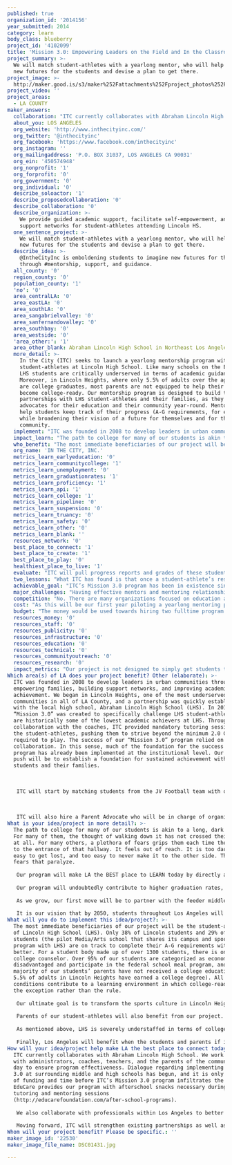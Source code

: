 ```yaml
---
published: true
organization_id: '2014156'
year_submitted: 2014
category: learn
body_class: blueberry
project_id: '4102099'
title: 'Mission 3.0: Empowering Leaders on the Field and In the Classroom'
project_summary: >-
  We will match student-athletes with a yearlong mentor, who will help imagine
  new futures for the students and devise a plan to get there.
project_image: >-
  http://maker.good.is/s3/maker%252Fattachments%252Fproject_photos%252Fimages%252F22530%252Fdisplay%252FDSC01431.jpg=c570x385
project_video: ''
project_areas:
  - LA COUNTY
maker_answers:
  collaboration: "ITC currently collaborates with Abraham Lincoln High School. We work closely with administrators, coaches, teachers, and the parents of the community every day to ensure program effectiveness. Dialogue regarding implementing Mission 3.0 at surrounding middle and high schools has begun, and it is only a matter of funding and time before ITC’s Mission 3.0 program infiltrates the LAUSD.  EduCare provides our program with afterschool snacks necessary during our tutoring and mentoring sessions (http://educarefoundation.com/after-school-programs). \r\n\r\nWe also collaborate with professionals within Los Angeles to better enhance the delivery of our services, through avenues of guest speaking, workshop facilitation, and tutoring and mentoring. These individuals include professors from Cal State systems, local pastors, pro bono lawyers, and financial consultants from highly ranked corporations.\r\n\r\nMoving forward, ITC will strengthen existing partnerships as well as establish new collaborations with surrounding colleges and universities, mentoring agencies, and parent advocacy agencies in East Los Angeles. These partnerships will be successful insofar as we see each other as vital in holistically impacting the trajectory of lives in East Los Angelenos; we can not view each other as competition, but must be able to share and utilize resources conducive to growth."
  about_you: LOS ANGELES
  org_website: 'http://www.inthecityinc.com/'
  org_twitter: '@inthecityinc'
  org_facebook: 'https://www.facebook.com/inthecityinc'
  org_instagram: ''
  org_mailingaddress: 'P.O. BOX 31037, LOS ANGELES CA 90031'
  org_ein: '450574948'
  org_nonprofit: '1'
  org_forprofit: '0'
  org_government: '0'
  org_individual: '0'
  describe_soloactor: '1'
  describe_proposedcollaboration: '0'
  describe_collaboration: '0'
  describe_organization: >-
    We provide guided academic support, facilitate self-empowerment, and fortify
    support networks for student-athletes attending Lincoln HS.
  one_sentence_project: >-
    We will match student-athletes with a yearlong mentor, who will help imagine
    new futures for the students and devise a plan to get there.
  describe_idea: >-
    @IntheCityInc is emboldening students to imagine new futures for themselves
    through #mentorship, support, and guidance.
  all_county: '0'
  region_county: '0'
  population_county: '1'
  'no': '0'
  area_centralLA: '0'
  area_eastLA: '0'
  area_southLA: '0'
  area_sangabrielvalley: '0'
  area_sanfernandovalley: '0'
  area_southbay: '0'
  area_westside: '0'
  'area_other:': '1'
  area_other_blank: Abraham Lincoln High School in Northeast Los Angeles
  more_detail: >-
    In the City (ITC) seeks to launch a yearlong mentorship program with
    student-athletes at Lincoln High School. Like many schools on the Eastside,
    LHS students are critically underserved in terms of academic guidance.
    Moreover, in Lincoln Heights, where only 5.5% of adults over the age of 25
    are college graduates, most parents are not equipped to help their children
    become college-ready. Our mentorship program is designed to build trusting
    partnerships with LHS student-athletes and their families, as they become
    advocates for their education and their community year-round. Mentors will
    help students keep track of their progress (A-G requirements, for example),
    while broadening their vision of a future for themselves and for their
    community. 
  implement: "ITC was founded in 2008 to develop leaders in urban communities through empowering families, building support networks, and improving academic achievement. We began in Lincoln Heights, one of the most underserved communities in all of LA County, and a partnership was quickly established with the local high school, Abraham Lincoln High School (LHS). In 2010, “Mission 3.0” was created to specifically challenge LHS student-athletes, who are historically some of the lowest academic achievers at LHS. Through collaboration with the coaches, ITC provided mandatory tutoring sessions for the student-athletes, pushing them to strive beyond the minimum 2.0 GPA required to play. The success of our “Mission 3.0” program relied on that collaboration. In this sense, much of the foundation for the success of our program has already been implemented at the institutional level. Our biggest push will be to establish a foundation for sustained achievement with our students and their families.\r\n\r\n \r\n\r\nITC will start by matching students from the JV Football team with our mentors, who are trained to provide guided and up-to-date academic support. The first 10 weeks of the program, which will get students to rethink their perceptions of their education and their community, will coincide with the fall sports season. Our mentoring sessions will be planned around game and practice times—in other words, mentoring will be integrated into the athletics program. At the end of those 10 weeks, those who continue with the mentoring program will meet with their mentor weekly, providing student-athletes with much-needed structure even beyond the season. In addition to providing general guidance on the path to college, mentors will also teach their students very specific skills that will be necessary to get through college and eventually graduate. Workshops on topics as diverse as financial aid, SAT/ACT tests, and time management are part of our program.\r\n\r\n \r\n\r\nITC will also hire a Parent Advocate who will be in charge of organizing parents and guardians of the team. Though a committee of parents will be created during the fall sports season, the role of the Parent Advocate will be to sustain parent organization throughout the year. Our vision is for parents to be provided a platform for organizing around the issues they believe need to be addressed in our schools. As our committee becomes stronger, so will our mentoring program, which will rely on heavier parent involvement during the off-season. "
  impact_learn: "The path to college for many of our students is akin to a long, dark hallway. For many of them, the thought of walking down it has not crossed their minds at all. For many others, a plethora of fears grips them each time they venture to the entrance of that hallway. It feels out of reach. It is too dark; too easy to get lost, and too easy to never make it to the other side. These are fears that paralyze.\r\n\r\nOur program will make LA the BEST place to LEARN today by directly addressing the sense of hopelessness that characterizes public education in our most underserved communities. The approach is two-pronged—to illuminate the future that might exist at the end of the hallway, and to embolden students (and their families) to make it through to the other side. \r\n\r\nOur program will undoubtedly contribute to higher graduation rates, as well as more LHS students attending and graduating from college. More importantly, however, our program will train students to be engaged in their community, to recognize what is at stake in taking ownership of their education. Students will learn to take the fears that previously paralyzed them, and to turn them into motivation.\r\n\r\nAs we grow, our first move will be to partner with the feeder middle school to LHS so that we can begin to support parents and students even before high school. Eventually, we see our program expanding to neighboring high schools that face many of the same issues in preparing students to be active participants in their schooling. \r\n\r\nIt is our vision that by 2050, students throughout Los Angeles will not only have access to the resources and support necessary to get to college, but will also have the skill set needed to graduate and move forward. Parents will be informed, empowered, and organized. Moreover, students and their families will see themselves as part of a larger community, understanding the role that each of them has in making Los Angeles the best place to LIVE, LEARN, CONNECT, CREATE, and PLAY. \r\n"
  who_benefit: "The most immediate beneficiaries of our project will be the student-athletes of Lincoln High School (LHS).  Only 38% of Lincoln students and 29% of LEMA students (the pilot Media/Arts school that shares its campus and sports program with LHS) are on track to complete their A-G requirements with a C or better. For a student body made up of over 1300 students, there is only one college counselor. Over 95% of our students are categorized as economically disadvantaged and participate in the federal school meal program, and the majority of our students’ parents have not received a college education (only 5.5% of adults in Lincoln Heights have earned a college degree). All of these conditions contribute to a learning environment in which college-readiness is the exception rather than the rule. \r\n\r\nOur ultimate goal is to transform the sports culture in Lincoln Heights to one in which college-readiness is considered just as vital to team success as physical training. Of course, the athletics program is just the start. As a heavier college-going culture is established at LHS, students outside of the athletics program will benefit from college-readiness being normalized on campus. \r\n\r\nParents of our student-athletes will also benefit from our project. The Parent Committee, headed by our Parent Advocate, will be an important resource for parents in learning how to best advocate for their children. In a preliminary meeting with parents of the JV Football team, we heard from many parents who expressed frustration with the difficulty in establishing communication with teachers and administrators. Our project will serve as an avenue for parents to become more involved, more informed, and more connected.\r\n \r\nAs mentioned above, LHS is severely understaffed in terms of college counselors. Our project will immediately alleviate some of the pressure put on LHS' college counselor by getting students to start planning for life after high school as early as 9th grade. We aim for students to become their own best advocates, to get them to take ownership of their schooling. Teachers will also benefit from having students who are more engaged, curious, and motivated.  \r\n\r\nFinally, Los Angeles will benefit when the students and parents if its most undeserved communities are provided the necessary tools to participate in sustainable community engagement. \r\n"
  org_name: 'IN THE CITY, INC.'
  metrics_learn_earlyeducation: '0'
  metrics_learn_communitycollege: '1'
  metrics_learn_unemployment: '0'
  metrics_learn_graduationrates: '1'
  metrics_learn_proficiency: '1'
  metrics_learn_api: '1'
  metrics_learn_college: '1'
  metrics_learn_pipeline: '0'
  metrics_learn_suspension: '0'
  metrics_learn_truancy: '0'
  metrics_learn_safety: '0'
  metrics_learn_other: '0'
  metrics_learn_blank: ''
  resources_network: '0'
  best_place_to_connect: '1'
  best_place_to_create: '1'
  best_place_to_play: '0'
  healthiest_place_to_live: '1'
  evaluate: "ITC will pull progress reports and grades of these student-athletes (mentees) every 5 weeks. This will ensure prompt intervention, where needed. We will evaluate each student’s citizenship, GPA, and when applicable, track graduation and college entry rates.\r\n\r\nWe will also implement a pre- and post- youth questionnaire that captures his/her perspective/outlook on life, personal views on oneself, and goals. \r\n\r\nWe will also implement a mentor program evaluation at the middle and end of the year.\r\n\r\nEach youth will complete a mentor evaluation form twice a year. \r\n\r\nEach mentor will complete a mentee evaluation twice a year.\r\n\r\nLastly, we will engage the parents in a parent survey to evaluate their child’s behavior twice a year.\r\n \r\nThese evaluations and surveys serve as continuous feedback loops that are critical to a successful mentoring program. Additionally, receiving feedback from program participants will promote greater interest and ownership.\r\n"
  two_lessons: "What ITC has found is that once a student-athlete’s respective sports season has ended, his/her grades will plummet. The motivating factor that remains is the extracurricular activity itself. Our original Mission 3.0 program structure is not enough to influence changes in a youth’s deeply-seated habits, attitudes, behavior, and beliefs, particularly in light of the neighborhood in which they come. \r\n\r\nInterestingly, in speaking with large and proven agencies that work specifically on college readiness and college access, it is clear that if students have a consistent adult who holds them accountable to completing their school assignments, taking the right classes (A-G requirements), and are able to advocate for their needs, they will have naturally self-created a road to reach college! \r\n\r\nThese two truths have informed our decision in piloting a yearlong academic mentoring program, whereby the student-athletes will be given a mentor that follows up with them weekly on their academic tasks and goals, focusing on both the day-to-day and big picture/longterm goals. \r\n"
  achievable_goal: "ITC’s Mission 3.0 program has been in existence since the 2010-2011 academic year. In these last 4 years, not only have we solidified and increased the quality of our program, we have also seen the far-reaching effects the program has made on our students, families, and community. We are well-poised to add this mentoring component to our Mission 3.0 program because of its success over the last four years.\r\n\r\nWith this grant, we will have the funds needed to hire the right people to carry the mentoring program throughout the year.\r\n"
  major_challenges: "Having effective mentors and mentoring relationships are the foundation of any successful mentoring program. ITC is committed to completing its due diligence to best match mentors to mentees and provide the utmost quality of services. Our Program Managers will be providing ongoing, weekly supervision with all of our mentors. Additionally, we will host monthly group mentor trainings. However, effective mentoring is contingent upon many factors, some of which will be out of our control. Not all mentors will naturally be gifted and/or skilled with “effective” mentoring skills. Thus, we anticipate having to spend a lot of time troubleshooting and training; more specifically, the program will be impacted heavily if a mentor has to end their commitment prematurely. Additionally, recruiting and securing enough mentors for all of our student-athletes will certainly be an ongoing challenge. As it stands, finding enough quality, committed mentors has been our greatest challenge.\r\n\r\nSimilarly, student retention and engagement will prove a challenge. We anticipate that students may not keep to their word and drop off of the program, whether formally (or officially) or not. Sustaining an adolescent’s commitment to a yearlong program will, understandably, pose challenges. We will implement a “contract agreement,\" outlining very clear expectations and commitments of the program.\r\n\r\nSecondly, though parent engagement is a hallmark of our program, we expect that not all parents will be as enthusiastic, available, or positive about parent participation. We are committed to being persistent in our parent outreach and will hire and train the best Parent Advocates available to do this well. We are also certain that allowing the parents to be our teachers, and providing them a platform in which to share their thoughts, concerns, and ideas, will lend to greater trust and engagement. \r\n"
  competition: "No. There are many organizations focused on education and college access; however, the program infrastructure is uniquely different and set apart from others doing similar work. \r\n\r\n(1)\tITC focuses on one specific community – that of Lincoln Heights, Los Angeles, and is committed to seeing this particularly community, and the surrounding neighborhood to which it belongs (East Los Angeles), thriving and transformed. We are not here to do broad strokes of genius; rather, our efforts are concentrated on a highly neglected, vulnerable community that desperately needs to believe in what it is and what it can be. Lincoln Heights is in the top 3% of neighborhoods with residents with less than a high school diploma in all of LA County (#9 out of 272 neighborhoods). Only 5.5 % of residents 25 and older have a four-year degree. Lincoln Heights ranks within 5% of poorest neighborhoods of all LA County (#250 in median income out of 265 neighborhoods given in LA County). Lincoln Heights is poorest and has the least homeowners of Eastside neighborhoods.\r\n(2)\tITC is holistic in its very vision and operations. We believe that in order for our work to be effective, it must address all the systems that affect a child’s development, because these systems affect one another when change and/or stress occur.  These systems include a child’s school, family, peers, and neighborhood/community. Our work first started in 2010 at the local high school, Abraham Lincoln High School, and our influence and presence has only grown each year. We also work with parents/families, because we know that without engaging this system, empowerment and change will be limited. Because we focus on student-athletes, the team format provides a natural canvas for peer influence and teamwork. Research has proven that being a part of an effective team is what brings forth not only greater team performance, but also increased individual work ethic and strengths. \r\n(3)\tITC’s target population is student-athletes. We don’t know of any organizations in LA County that provides a holistic academic framework in working with this cohort. While the national average boasts a higher percentage of college entry rates for student-athletes than non-athletes, that is not true in urban schools in LA County. What we have seen is that the students will try hard to maintain the eligibility requirement of 2.0 to play in their respective sport; however, once the season ends, their grades plummet way below the 2.0 mark."
  cost: "As this will be our first year piloting a yearlong mentoring program with roughly 70 students, ITC believes it will need to hire at least 2 fulltime individuals to effectively run the program. Currently, ITC staffs a Senior Director at 20 hours/week, a Communications Manager & Tutor Supervisor at 20 hours/week, a Program Coordinator at 20 hours/week, and a Community Partnerships Director at 10 hours/week. ITC has a staff team that is willing to donate many unpaid hours to ensure that the money we do get is funneled to top priority needs. As such, ITC will ensure that the $100,000 will cover all the expenses required to run the program this year.\r\n\r\n75% of the $100,000 will be used primarily to hire 2 fulltime staff to run the mentoring component of Mission 3.0. ITC believes $100,000 will be enough to cover this year’s project (see details below). \r\n"
  budget: "The money would be used towards hiring two fulltime program managers/supervisors. In order to ensure that the mentoring program is operating with the utmost quality, we would need at least two coordinators to supervise the mentors that will be meeting with the students. Our goal is to mentor at least 25 students this first pilot year. The 2 managers will also be working closely with LHS’ administrative office and staff to pull grades, transcripts, and dialogue with teachers/staff, follow up, and/or advocate, when needed.\r\n\r\nThe Mentoring Program Managers will each be paid $35,000 (35,000 x 2 = $70,000).\r\n\r\nHealth Insurance – we will provide a health insurance stipend to our 2 fulltime staff at $2400 each (breaks down to roughly $200 per month for a year’s worth of health insurance). $2400 x 2 fulltime staff - $4800\r\n\r\nThe remaining $30,000 would be used towards program incentives/awards, technology, general supplies, and administrative costs. "
  resources_money: '0'
  resources_staff: '0'
  resources_publicity: '0'
  resources_infrastructure: '0'
  resources_education: '0'
  resources_technical: '0'
  resources_communityoutreach: '0'
  resources_research: '0'
  impact_metrics: "Our project is not designed to simply get students through high school, but to transform attitudes and perceptions about education that often paralyze students on their path to college.\r\n\r\nGraduation rates, API scores, and student proficiency in English & Language Arts and Math will all rise as students are given the attention and guidance of a mentor, in conjunction with In the City’s tutoring sessions. As students begin to take more ownership of their education, they will become better students—more attentive, curious, and open to learning. \r\n \r\nFurthermore, the skills and knowledge base that our mentoring program emphasizes prepares our students to get into college and graduate.  With the price of a college degree ever-rising, it’s absolutely necessary that students be informed about the college process as early as possible. Our students will be exposed to the various types of colleges that exist (UCs, Cal States, community colleges, etc.) and the opportunities a student will encounter at each. Students will be trained on the subject of financial aid, on the critical difference between need-based and merit-based scholarships/grants, between private and federal student loans.  These lessons will be invaluable in making sure students are equipped to develop college plans that won’t leave them buried in debt and no more certain of their futures. \r\n\r\nFinally, our project builds a support network of parents, mentors, coaches, and peers that is crucial to a student’s success. Many students from underserved communities who make it to college often drop out due to a lack of support. As the students of our pilot project graduate from high school, we will continue to support them and track their progress through college, easing the difficult transition into higher education and ensuring graduation.\r\n\r\n"
Which area(s) of LA does your project benefit? Other (elaborate): >-
  ITC was founded in 2008 to develop leaders in urban communities through
  empowering families, building support networks, and improving academic
  achievement. We began in Lincoln Heights, one of the most underserved
  communities in all of LA County, and a partnership was quickly established
  with the local high school, Abraham Lincoln High School (LHS). In 2010,
  “Mission 3.0” was created to specifically challenge LHS student-athletes, who
  are historically some of the lowest academic achievers at LHS. Through
  collaboration with the coaches, ITC provided mandatory tutoring sessions for
  the student-athletes, pushing them to strive beyond the minimum 2.0 GPA
  required to play. The success of our “Mission 3.0” program relied on that
  collaboration. In this sense, much of the foundation for the success of our
  program has already been implemented at the institutional level. Our biggest
  push will be to establish a foundation for sustained achievement with our
  students and their families.
   
    
   
   ITC will start by matching students from the JV Football team with our mentors, who are trained to provide guided and up-to-date academic support. The first 10 weeks of the program, which will get students to rethink their perceptions of their education and their community, will coincide with the fall sports season. Our mentoring sessions will be planned around game and practice times—in other words, mentoring will be integrated into the athletics program. At the end of those 10 weeks, those who continue with the mentoring program will meet with their mentor weekly, providing student-athletes with much-needed structure even beyond the season. In addition to providing general guidance on the path to college, mentors will also teach their students very specific skills that will be necessary to get through college and eventually graduate. Workshops on topics as diverse as financial aid, SAT/ACT tests, and time management are part of our program.
   
    
   
   ITC will also hire a Parent Advocate who will be in charge of organizing parents and guardians of the team. Though a committee of parents will be created during the fall sports season, the role of the Parent Advocate will be to sustain parent organization throughout the year. Our vision is for parents to be provided a platform for organizing around the issues they believe need to be addressed in our schools. As our committee becomes stronger, so will our mentoring program, which will rely on heavier parent involvement during the off-season.
What is your idea/project in more detail?: >-
  The path to college for many of our students is akin to a long, dark hallway.
  For many of them, the thought of walking down it has not crossed their minds
  at all. For many others, a plethora of fears grips them each time they venture
  to the entrance of that hallway. It feels out of reach. It is too dark; too
  easy to get lost, and too easy to never make it to the other side. These are
  fears that paralyze.
   
   Our program will make LA the BEST place to LEARN today by directly addressing the sense of hopelessness that characterizes public education in our most underserved communities. The approach is two-pronged—to illuminate the future that might exist at the end of the hallway, and to embolden students (and their families) to make it through to the other side. 
   
   Our program will undoubtedly contribute to higher graduation rates, as well as more LHS students attending and graduating from college. More importantly, however, our program will train students to be engaged in their community, to recognize what is at stake in taking ownership of their education. Students will learn to take the fears that previously paralyzed them, and to turn them into motivation.
   
   As we grow, our first move will be to partner with the feeder middle school to LHS so that we can begin to support parents and students even before high school. Eventually, we see our program expanding to neighboring high schools that face many of the same issues in preparing students to be active participants in their schooling. 
   
   It is our vision that by 2050, students throughout Los Angeles will not only have access to the resources and support necessary to get to college, but will also have the skill set needed to graduate and move forward. Parents will be informed, empowered, and organized. Moreover, students and their families will see themselves as part of a larger community, understanding the role that each of them has in making Los Angeles the best place to LIVE, LEARN, CONNECT, CREATE, and PLAY.
What will you do to implement this idea/project?: >-
  The most immediate beneficiaries of our project will be the student-athletes
  of Lincoln High School (LHS). Only 38% of Lincoln students and 29% of LEMA
  students (the pilot Media/Arts school that shares its campus and sports
  program with LHS) are on track to complete their A-G requirements with a C or
  better. For a student body made up of over 1300 students, there is only one
  college counselor. Over 95% of our students are categorized as economically
  disadvantaged and participate in the federal school meal program, and the
  majority of our students’ parents have not received a college education (only
  5.5% of adults in Lincoln Heights have earned a college degree). All of these
  conditions contribute to a learning environment in which college-readiness is
  the exception rather than the rule. 
   
   Our ultimate goal is to transform the sports culture in Lincoln Heights to one in which college-readiness is considered just as vital to team success as physical training. Of course, the athletics program is just the start. As a heavier college-going culture is established at LHS, students outside of the athletics program will benefit from college-readiness being normalized on campus. 
   
   Parents of our student-athletes will also benefit from our project. The Parent Committee, headed by our Parent Advocate, will be an important resource for parents in learning how to best advocate for their children. In a preliminary meeting with parents of the JV Football team, we heard from many parents who expressed frustration with the difficulty in establishing communication with teachers and administrators. Our project will serve as an avenue for parents to become more involved, more informed, and more connected.
    
   As mentioned above, LHS is severely understaffed in terms of college counselors. Our project will immediately alleviate some of the pressure put on LHS' college counselor by getting students to start planning for life after high school as early as 9th grade. We aim for students to become their own best advocates, to get them to take ownership of their schooling. Teachers will also benefit from having students who are more engaged, curious, and motivated. 
   
   Finally, Los Angeles will benefit when the students and parents if its most undeserved communities are provided the necessary tools to participate in sustainable community engagement.
How will your idea/project help make LA the best place to connect today? In LA2050?: >-
  ITC currently collaborates with Abraham Lincoln High School. We work closely
  with administrators, coaches, teachers, and the parents of the community every
  day to ensure program effectiveness. Dialogue regarding implementing Mission
  3.0 at surrounding middle and high schools has begun, and it is only a matter
  of funding and time before ITC’s Mission 3.0 program infiltrates the LAUSD.
  EduCare provides our program with afterschool snacks necessary during our
  tutoring and mentoring sessions
  (http://educarefoundation.com/after-school-programs). 
   
   We also collaborate with professionals within Los Angeles to better enhance the delivery of our services, through avenues of guest speaking, workshop facilitation, and tutoring and mentoring. These individuals include professors from Cal State systems, local pastors, pro bono lawyers, and financial consultants from highly ranked corporations.
   
   Moving forward, ITC will strengthen existing partnerships as well as establish new collaborations with surrounding colleges and universities, mentoring agencies, and parent advocacy agencies in East Los Angeles. These partnerships will be successful insofar as we see each other as vital in holistically impacting the trajectory of lives in East Los Angelenos; we can not view each other as competition, but must be able to share and utilize resources conducive to growth.
Whom will your project benefit? Please be specific.: ''
maker_image_id: '22530'
maker_image_file_name: DSC01431.jpg

---
```

